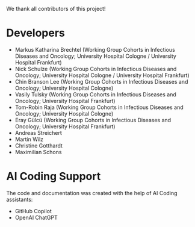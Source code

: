 We thank all contributors of this project!

# Developers
- Markus Katharina Brechtel (Working Group Cohorts in Infectious Diseases and Oncology; University Hospital Cologne / University Hospital Frankfurt)
- Nick Schulze (Working Group Cohorts in Infectious Diseases and Oncology; University Hospital Cologne / University Hospital Frankfurt)
- Chin Branson Lee (Working Group Cohorts in Infectious Diseases and Oncology; University Hospital Cologne)
- Vasily Tulsky (Working Group Cohorts in Infectious Diseases and Oncology; University Hospital Frankfurt)
- Tom-Robin Raja (Working Group Cohorts in Infectious Diseases and Oncology; University Hospital Cologne)
- Eray Gülcü (Working Group Cohorts in Infectious Diseases and Oncology; University Hospital Frankfurt)
- Andreas Streichert
- Martin Wilz
- Christine Gotthardt
- Maximilian Schons

# AI Coding Support
The code and documentation was created with the help of AI Coding assistants:
- GitHub Copilot
- OpenAI ChatGPT
